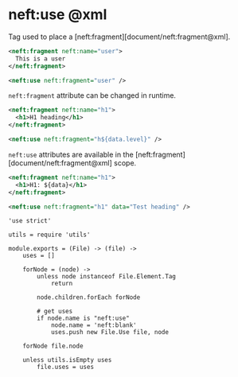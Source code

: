 neft:use @xml
=============

Tag used to place a [neft:fragment][document/neft:fragment@xml].

```xml
<neft:fragment neft:name="user">
  This is a user
</neft:fragment>

<neft:use neft:fragment="user" />
```

`neft:fragment` attribute can be changed in runtime.

```xml
<neft:fragment neft:name="h1">
  <h1>H1 heading</h1>
</neft:fragment>

<neft:use neft:fragment="h${data.level}" />
```

`neft:use` attributes are available in the [neft:fragment][document/neft:fragment@xml] scope.

```xml
<neft:fragment neft:name="h1">
  <h1>H1: ${data}</h1>
</neft:fragment>

<neft:use neft:fragment="h1" data="Test heading" />
```

	'use strict'

	utils = require 'utils'

	module.exports = (File) -> (file) ->
		uses = []

		forNode = (node) ->
			unless node instanceof File.Element.Tag
				return

			node.children.forEach forNode

			# get uses
			if node.name is "neft:use"
				node.name = 'neft:blank'
				uses.push new File.Use file, node

		forNode file.node

		unless utils.isEmpty uses
			file.uses = uses
